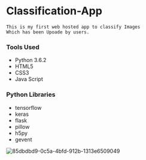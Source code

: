 # Classification-App

    This is my first web hosted app to classify Images
    Which has been Upoade by users.
  
   ### Tools Used
   
   * Python 3.6.2
   * HTML5
   * CSS3
   * Java Script
  ### Python Libraries
        
   * tensorflow
   * keras
   * flask
   * pillow
   * h5py
   * gevent
        
![85dbdbd9-0c5a-4bfd-912b-1313e6509049](https://user-images.githubusercontent.com/42816499/63706466-1ad95b00-c84d-11e9-99fe-da2e951be8c6.jpg)

